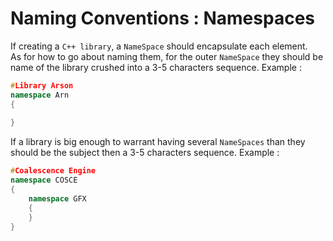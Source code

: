 # Naming Conventions : Namespaces

If creating a `C++ library`, a `NameSpace` should encapsulate each element.  
As for how to go about naming them, for the outer `NameSpace` they should be name of the library crushed into a 3-5 characters sequence.
Example :
``` cpp linenums="1"
#Library Arson
namespace Arn
{
	
}
```

If a library is big enough to warrant having several `NameSpaces` than they should be the subject then a 3-5 characters sequence.
Example :
``` cpp linenums="1"
#Coalescence Engine
namespace COSCE
{
	namespace GFX
	{
	}
}
```